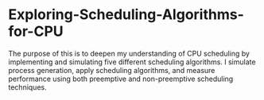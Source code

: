 # Exploring-Scheduling-Algorithms-for-CPU
The purpose of this  is to deepen my understanding of CPU scheduling by implementing and simulating five different scheduling algorithms. I simulate process generation, apply scheduling algorithms, and measure performance using both preemptive and non-preemptive scheduling techniques.
